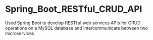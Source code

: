 # Spring_Boot_RESTful_CRUD_API
Used Spring Boot to develop RESTful web services APIs for CRUD operations on a MySQL database and intercommunicate between two microservices

